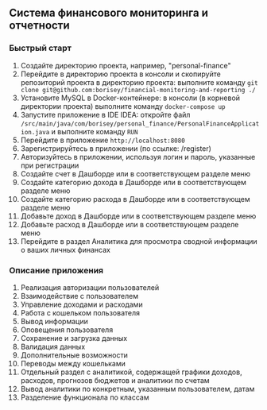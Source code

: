 ## Система финансового мониторинга и отчетности

### Быстрый старт
1. Создайте директорию проекта, например, "personal-finance"
2. Перейдите в директорию проекта в консоли и скопируйте репозиторий проекта в директорию проекта: выполните команду `git clone git@github.com:borisey/financial-monitoring-and-reporting ./`
3. Установите MySQL в Docker-контейнере: в консоли (в корневой директории проекта) выполните команду `docker-compose up`
4. Запустите приложение в IDE IDEA: откройте файл `/src/main/java/com/borisey/personal_finance/PersonalFinanceApplication.java` и выполните команду `RUN`
5. Перейдите в приложение `http://localhost:8080`
6. Зарегистрируйтесь в приложении (по ссылке: /register)
7. Авторизуйтесь в приложении, используя логин и пароль, указанные при регистрации
8. Создайте счет в Дашборде или в соответствующем разделе меню
9. Создайте категорию дохода в Дашборде или в соответствующем разделе меню
10. Создайте категорию расхода в Дашборде или в соответствующем разделе меню
11. Добавьте доход в Дашборде или в соответствующем разделе меню
12. Добавьте расход в Дашборде или в соответствующем разделе меню
13. Перейдите в раздел Аналитика для просмотра сводной информации о ваших личных финансах

### Описание приложения
1. Реализация авторизации пользователей
2. Взаимодействие с пользователем
3. Управление доходами и расходами
4. Работа с кошельком пользователя
5. Вывод информации
6. Оповещения пользователя
7. Сохранение и загрузка данных
8. Валидация данных
9. Дополнительные возможности
10. Переводы между кошельками
11. Отдельный раздел с аналитикой, содержащей графики доходов, расходов, прогнозов бюджетов и аналитики по счетам
12. Вывод аналитики по конкретным, указанным пользователем, датам
13. Разделение функционала по классам